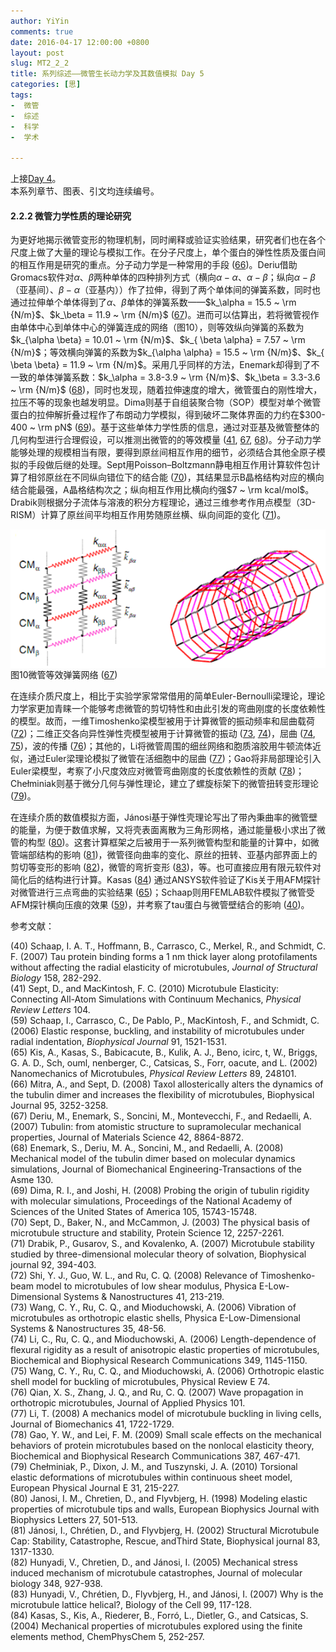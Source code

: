 ```yaml
---
author: YiYin
comments: true
date: 2016-04-17 12:00:00 +0800
layout: post
slug: MT2_2_2
title: 系列综述——微管生长动力学及其数值模拟 Day 5
categories: [思]
tags:
-  微管
-  综述
-  科学
-  学术

---
```


上接[Day 4](http://whyhow.github.io/2016/04/16/mt2-2-1.html)。<br/>
本系列章节、图表、引文均连续编号。


#### 2.2.2 微管力学性质的理论研究

为更好地揭示微管变形的物理机制，同时阐释或验证实验结果，研究者们也在各个尺度上做了大量的理论与模拟工作。在分子尺度上，单个蛋白的弹性性质及蛋白间的相互作用是研究的重点。分子动力学是一种常用的手段 (<a href="#r66">66</a>)。Deriu借助Gromacs软件对$\alpha$、$\beta$两种单体的四种排列方式（横向$\alpha-\alpha$、$\alpha-\beta$；纵向$\alpha-\beta$（亚基间）、$\beta-\alpha$（亚基内））作了拉伸，得到了两个单体间的弹簧系数，同时也通过拉伸单个单体得到了$\alpha$、$\beta$单体的弹簧系数——$k_\alpha = 15.5 ~ \rm {N/m}$、$k_\beta = 11.9 ~ \rm {N/m}$ (<a href="#r67">67</a>)。进而可以估算出，若将微管视作由单体中心到单体中心的弹簧连成的网络（图10），则等效纵向弹簧的系数为$k_{\alpha \beta} = 10.01 ~ \rm {N/m}$、$k_{ \beta \alpha} = 7.57 ~ \rm {N/m}$；等效横向弹簧的系数为$k_{\alpha \alpha} = 15.5 ~ \rm {N/m}$、$k_{ \beta \beta} = 11.9 ~ \rm {N/m}$。采用几乎同样的方法，Enemark却得到了不一致的单体弹簧系数：$k_\alpha = 3.8-3.9 ~ \rm {N/m}$、$k_\beta = 3.3-3.6 ~ \rm {N/m}$ (<a href="#r68">68</a>)，同时也发现，随着拉伸速度的增大，微管蛋白的刚性增大，拉压不等的现象也越发明显。Dima则基于自组装聚合物（SOP）模型对单个微管蛋白的拉伸解折叠过程作了布朗动力学模拟，得到破坏二聚体界面的力约在$300-400 ~ \rm pN$ (<a href="#r69">69</a>)。基于这些单体力学性质的信息，通过对亚基及微管整体的几何构型进行合理假设，可以推测出微管的的等效模量 (<a href="#r41">41</a>, <a href="#r67">67</a>, <a href="#r68">68</a>)。分子动力学能够处理的规模相当有限，要得到原丝间相互作用的细节，必须结合其他全原子模拟的手段做后继的处理。Sept用Poisson–Boltzmann静电相互作用计算软件包计算了相邻原丝在不同纵向错位下的结合能 (<a href="#r67">70</a>)，其结果显示B晶格结构对应的横向结合能最强，A晶格结构次之；纵向相互作用比横向约强$7 ~ \rm kcal/mol$。Drabik则根据分子流体与溶液的积分方程理论，通过三维参考作用点模型（3D-RISM）计算了原丝间平均相互作用势随原丝横、纵向间距的变化 (<a href="#r71">71</a>)。

<div class="figure"><img src="/public/images/microtubule/image094.png" align="middle"><div class="caption"><span class="fignum">图10</span>微管等效弹簧网络 (<a href="#r67">67</a>)</div></div>

在连续介质尺度上，相比于实验学家常常借用的简单Euler-Bernoulli梁理论，理论力学家更加青睐一个能够考虑微管的剪切特性和由此引发的弯曲刚度的长度依赖性的模型。故而，一维Timoshenko梁模型被用于计算微管的振动频率和屈曲载荷 (<a href="#r72">72</a>)；二维正交各向异性弹性壳模型被用于计算微管的振动 (<a href="#r73">73</a>, <a href="#r74">74</a>)，屈曲 (<a href="#r74">74</a>, <a href="#r75">75</a>)，波的传播 (<a href="#r76">76</a>)；其他的，Li将微管周围的细丝网络和胞质溶胶用牛顿流体近似，通过Euler梁理论模拟了微管在活细胞中的屈曲 (<a href="#r77">77</a>)；Gao将非局部理论引入Euler梁模型，考察了小尺度效应对微管弯曲刚度的长度依赖性的贡献 (<a href="#r78">78</a>)；Chełminiak则基于微分几何与弹性理论，建立了螺旋标架下的微管扭转变形理论 (<a href="#r79">79</a>)。

在连续介质的数值模拟方面，Jánosi基于弹性壳理论写出了带內秉曲率的微管壁的能量，为便于数值求解，又将壳表面离散为三角形网格，通过能量极小求出了微管的构型 (<a href="#r80">80</a>)。这套计算框架之后被用于一系列微管构型和能量的计算中，如微管端部结构的影响 (<a href="#r81">81</a>)，微管径向曲率的变化、原丝的扭转、亚基内部界面上的剪切等变形的影响 (<a href="#r82">82</a>)，微管的弯折变形 (<a href="#r83">83</a>)，等。也可直接应用有限元软件对简化后的结构进行计算。Kasas (<a href="#r84">84</a>) 通过ANSYS软件验证了Kis关于用AFM探针对微管进行三点弯曲的实验结果 (<a href="#r65">65</a>)；Schaap则用FEMLAB软件模拟了微管受AFM探针横向压痕的效果 (<a href="#r59">59</a>)，并考察了tau蛋白与微管壁结合的影响 (<a href="#r40">40</a>)。


参考文献：

<a name="r40"></a>(40) Schaap, I. A. T., Hoffmann, B., Carrasco, C., Merkel, R., and Schmidt, C. F. (2007) Tau protein binding forms a 1 nm thick layer along protofilaments without affecting the radial elasticity of microtubules, *Journal of Structural Biology* 158, 282-292.<br/>
<a name="r41"></a>(41) Sept, D., and MacKintosh, F. C. (2010) Microtubule Elasticity: Connecting All-Atom Simulations with Continuum Mechanics, *Physical Review Letters* 104.<br/>
<a name="r59"></a>(59) Schaap, I., Carrasco, C., De Pablo, P., MacKintosh, F., and Schmidt, C. (2006) Elastic response, buckling, and instability of microtubules under radial indentation, *Biophysical Journal* 91, 1521-1531.<br/>
<a name="r65"></a>(65) Kis, A., Kasas, S., Babicacute, B., Kulik, A. J., Beno, icirc, t, W., Briggs, G. A. D., Sch, ouml, nenberger, C., Catsicas, S., Forr, oacute, and L. (2002) Nanomechanics of Microtubules, *Physical Review Letters* 89, 248101.<br/>
<a name="r66"></a>(66) Mitra, A., and Sept, D. (2008) Taxol allosterically alters the dynamics of the tubulin dimer and increases the flexibility of microtubules, Biophysical Journal 95, 3252-3258.<br/>
<a name="r67"></a>(67) Deriu, M., Enemark, S., Soncini, M., Montevecchi, F., and Redaelli, A. (2007) Tubulin: from atomistic structure to supramolecular mechanical properties, Journal of Materials Science 42, 8864-8872.<br/>
<a name="r68"></a>(68) Enemark, S., Deriu, M. A., Soncini, M., and Redaelli, A. (2008) Mechanical model of the tubulin dimer based on molecular dynamics simulations, Journal of Biomechanical Engineering-Transactions of the Asme 130.<br/>
<a name="r69"></a>(69) Dima, R. I., and Joshi, H. (2008) Probing the origin of tubulin rigidity with molecular simulations, Proceedings of the National Academy of Sciences of the United States of America 105, 15743-15748.<br/>
<a name="r70"></a>(70) Sept, D., Baker, N., and McCammon, J. (2003) The physical basis of microtubule structure and stability, Protein Science 12, 2257-2261.<br/>
<a name="r71"></a>(71) Drabik, P., Gusarov, S., and Kovalenko, A. (2007) Microtubule stability studied by three-dimensional molecular theory of solvation, Biophysical journal 92, 394-403.<br/>
<a name="r72"></a>(72) Shi, Y. J., Guo, W. L., and Ru, C. Q. (2008) Relevance of Timoshenko-beam model to microtubules of low shear modulus, Physica E-Low-Dimensional Systems & Nanostructures 41, 213-219.<br/>
<a name="r73"></a>(73) Wang, C. Y., Ru, C. Q., and Mioduchowski, A. (2006) Vibration of microtubules as orthotropic elastic shells, Physica E-Low-Dimensional Systems & Nanostructures 35, 48-56.<br/>
<a name="r74"></a>(74) Li, C., Ru, C. Q., and Mioduchowski, A. (2006) Length-dependence of flexural rigidity as a result of anisotropic elastic properties of microtubules, Biochemical and Biophysical Research Communications 349, 1145-1150.<br/>
<a name="r75"></a>(75) Wang, C. Y., Ru, C. Q., and Mioduchowski, A. (2006) Orthotropic elastic shell model for buckling of microtubules, Physical Review E 74.<br/>
<a name="r76"></a>(76) Qian, X. S., Zhang, J. Q., and Ru, C. Q. (2007) Wave propagation in orthotropic microtubules, Journal of Applied Physics 101.<br/>
<a name="r77"></a>(77) Li, T. (2008) A mechanics model of microtubule buckling in living cells, Journal of Biomechanics 41, 1722-1729.<br/>
<a name="r78"></a>(78) Gao, Y. W., and Lei, F. M. (2009) Small scale effects on the mechanical behaviors of protein microtubules based on the nonlocal elasticity theory, Biochemical and Biophysical Research Communications 387, 467-471.<br/>
<a name="r79"></a>(79) Chełminiak, P., Dixon, J. M., and Tuszynski, J. A. (2010) Torsional elastic deformations of microtubules within continuous sheet model, European Physical Journal E 31, 215-227.<br/>
<a name="r80"></a>(80) Janosi, I. M., Chretien, D., and Flyvbjerg, H. (1998) Modeling elastic properties of microtubule tips and walls, European Biophysics Journal with Biophysics Letters 27, 501-513.<br/>
<a name="r81"></a>(81) Jánosi, I., Chrétien, D., and Flyvbjerg, H. (2002) Structural Microtubule Cap: Stability, Catastrophe, Rescue, andThird State, Biophysical journal 83, 1317-1330.<br/>
<a name="r82"></a>(82) Hunyadi, V., Chretien, D., and Jánosi, I. (2005) Mechanical stress induced mechanism of microtubule catastrophes, Journal of molecular biology 348, 927-938.<br/>
<a name="r83"></a>(83) Hunyadi, V., Chrétien, D., Flyvbjerg, H., and Jánosi, I. (2007) Why is the microtubule lattice helical?, Biology of the Cell 99, 117-128.<br/>
<a name="r84"></a>(84) Kasas, S., Kis, A., Riederer, B., Forró, L., Dietler, G., and Catsicas, S. (2004) Mechanical properties of microtubules explored using the finite elements method, ChemPhysChem 5, 252-257.<br/>
